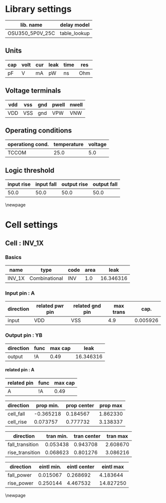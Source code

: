 # Library settings 
| lib. name | delay model |
|----|----|
| OSU350_5P0V_25C | table_lookup |

## Units 
| cap | volt | cur | leak | time | res |
|----|----|----|----|----|----|
| pF | V  | mA | pW | ns | Ohm |

## Voltage terminals 
| vdd | vss | gnd | pwell | nwell |
|----|----|----|----|----|
| VDD | VSS  | gnd | VPW | VNW |

## Operating conditions 
| operationg cond. | temperature | voltage  |
|----|----|----|
| TCCOM | 25.0 | 5.0 |

## Logic threshold 
| input rise | input fall | output rise | output fall |
|----|----|----|----|
| 50.0 | 50.0 | 50.0 | 50.0 |

\newpage 
# Cell settings 
## Cell : INV_1X 
### Basics
| name | type | code | area | leak |
|----|----|----|----|----|
| INV_1X | Combinational | INV | 1.0 | 16.346316 |

### Input pin : A
| direction | related pwr pin | related gnd pin | max trans | cap. |
|----|----|----|----|----|
| input | VDD | VSS | 4.9 | 0.005926 |

### Output pin : YB
| direction | func | max cap | leak | 
|----|----|----|----|
| output | !A | 0.49 | 16.346316 |

#### related pin : A
| related pin | func | max cap |
|----|----|----|
|A|!A | 0.49 |

| direction | prop min. | prop center | prop max |
|----|----|----|----|
|cell_fall|-0.365218 | 0.184567 | 1.862330 |
|cell_rise|0.073757 | 0.777732 | 3.138337 |

| direction | tran min. | tran center | tran max |
|----|----|----|----|
|fall_transition|0.053438 | 0.943708 | 2.608670 |
|rise_transition|0.068623 | 0.801276 | 3.086216 |

| direction | eintl min. | eintl center | eintl max |
|----|----|----|----|
|fall_power|0.015067 | 0.268692 | 4.183644 |
|rise_power|0.250144 | 4.467532 | 14.827250 |


\newpage 
